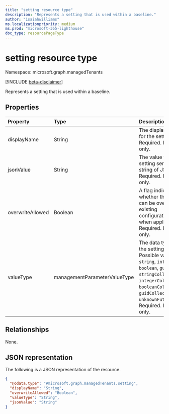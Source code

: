 ```yaml
---
title: "setting resource type"
description: "Represents a setting that is used within a baseline."
author: "isaiahwilliams"
ms.localizationpriority: medium
ms.prod: "microsoft-365-lighthouse"
doc_type: resourcePageType
---
```


# setting resource type

Namespace: microsoft.graph.managedTenants

[!INCLUDE [beta-disclaimer](../../includes/beta-disclaimer.md)]

Represents a setting that is used within a baseline.

## Properties
|Property|Type|Description|
|:---|:---|:---|
|displayName|String|The display name for the setting. Required. Read-only.|
|jsonValue|String|The value for the setting serialized as string of JSON. Required. Read-only.|
|overwriteAllowed|Boolean|A flag indicating whether the setting can be override existing configurations when applied. Required. Read-only.|
|valueType|managementParameterValueType|The data type for the setting. Possible values are: `string`, `integer`, `boolean`, `guid`, `stringCollection`, `integerCollection`, `booleanCollection`, `guidCollection`, `unknownFutureValue`. Required. Read-only.|

## Relationships
None.

## JSON representation
The following is a JSON representation of the resource.
<!-- {
  "blockType": "resource",
  "@odata.type": "microsoft.graph.managedTenants.setting"
}
-->
``` json
{
  "@odata.type": "#microsoft.graph.managedTenants.setting",
  "displayName": "String",
  "overwriteAllowed": "Boolean",
  "valueType": "String",
  "jsonValue": "String"
}
```
